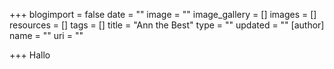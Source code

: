 +++
blogimport = false
date = ""
image = ""
image_gallery = []
images = []
resources = []
tags = []
title = "Ann the Best"
type = ""
updated = ""
[author]
name = ""
uri = ""

+++
Hallo